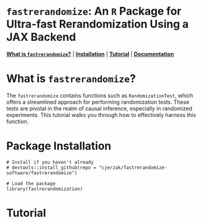 # `fastrerandomize`: An `R` Package for Ultra-fast Rerandomization Using a JAX Backend

[**What is `fastrerandomize`?**](#description)
| [**Installation**](#installation)
| [**Tutorial**](#tutorial)
| [**Documentation**](https://github.com/cjerzak/fastrerandomize-software/blob/main/fastrerandomize.pdf)

# What is `fastrerandomize`?<a id="description"></a>
The `fastrerandomize` contains functions such as `RandomizationTest`, which offers a streamlined approach for performing randomization tests. These tests are pivotal in the realm of causal inference, especially in randomized experiments. This tutorial walks you through how to effectively harness this function.

# Package Installation<a id="installation"></a>
```
# Install if you haven't already
# devtools::install_github(repo = "cjerzak/fastrerandomize-software/fastrerandomize")

# Load the package
library(fastrerandomization)  
```

# Tutorial<a id="tutorial"></a>
